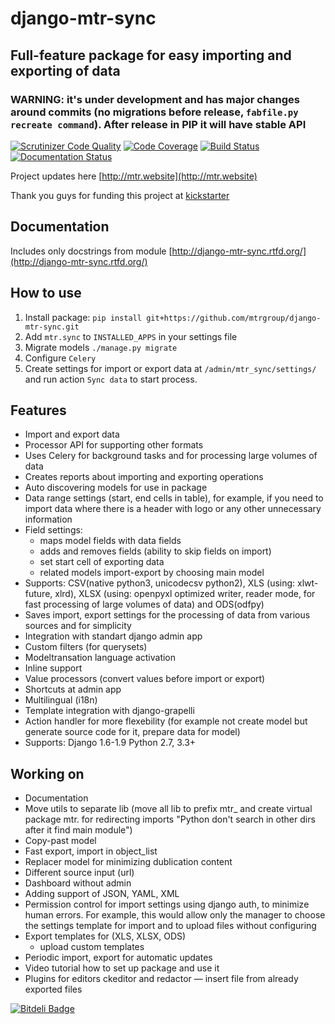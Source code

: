 # django-mtr-sync

## Full-feature package for easy importing and exporting of data

### WARNING: it's under development and has major changes around commits (no migrations before release, `fabfile.py recreate command`). After release in PIP it will have stable API

[![Scrutinizer Code Quality](https://scrutinizer-ci.com/g/mtrgroup/django-mtr-sync/badges/quality-score.png?b=master)](https://scrutinizer-ci.com/g/mtrgroup/django-mtr-sync/?branch=master) [![Code Coverage](https://scrutinizer-ci.com/g/mtrgroup/django-mtr-sync/badges/coverage.png?b=master)](https://scrutinizer-ci.com/g/mtrgroup/django-mtr-sync/?branch=master) [![Build Status](https://scrutinizer-ci.com/g/mtrgroup/django-mtr-sync/badges/build.png?b=master)](https://scrutinizer-ci.com/g/mtrgroup/django-mtr-sync/build-status/master) [![Documentation Status](https://readthedocs.org/projects/django-mtr-sync/badge/?version=latest)](https://readthedocs.org/projects/django-mtr-sync/?badge=latest)

Project updates here [http://mtr.website](http://mtr.website)

Thank you guys for funding this project at [kickstarter](https://www.kickstarter.com/projects/1625615835/django-opensource-improved-import-export-package)

## Documentation
Includes only docstrings from module [http://django-mtr-sync.rtfd.org/](http://django-mtr-sync.rtfd.org/)

## How to use
1. Install package:
   `pip install git+https://github.com/mtrgroup/django-mtr-sync.git`
2. Add `mtr.sync` to `INSTALLED_APPS` in your settings file
3. Migrate models `./manage.py migrate`
4. Configure `Celery`
5. Create settings for import or export data at `/admin/mtr_sync/settings/` and run action `Sync data` to start process.

## Features
- Import and export data
- Processor API for supporting other formats
- Uses Celery for background tasks and for processing large volumes of data
- Creates reports about importing and exporting operations
- Auto discovering models for use in package
- Data range settings (start, end cells in table), for example, if you need to import data where there is a header with logo or any other unnecessary information
- Field settings:
  - maps model fields with data fields
  - adds and removes fields (ability to skip fields on import)
  - set start cell of exporting data
  - related models import-export by choosing main model
- Supports: CSV(native python3, unicodecsv python2), XLS (using: xlwt-future, xlrd), XLSX (using: openpyxl optimized writer, reader mode, for fast processing of large volumes of data) and ODS(odfpy)
- Saves import, export settings for the processing of data from various sources and for simplicity
- Integration with standart django admin app
- Custom filters (for querysets)
- Modeltransation language activation
- Inline support
- Value processors (convert values before import or export)
- Shortcuts at admin app
- Multilingual (i18n)
- Template integration with django-grapelli
- Action handler for more flexebility (for example not create model but generate source code for it, prepare data for model)
- Supports: Django 1.6-1.9 Python 2.7, 3.3+

## Working on
- Documentation
- Move utils to separate lib (move all lib to prefix mtr_ and create virtual package mtr. for redirecting imports "Python don't search in other dirs after it find main module")
- Copy-past model
- Fast export, import in object_list
- Replacer model for minimizing dublication content
- Different source input (url)
- Dashboard without admin
- Adding support of JSON, YAML, XML
- Permission control for import settings using django auth, to minimize human errors. For example, this would allow only the manager to choose the settings template for import and to upload files without configuring
- Export templates for (XLS, XLSX, ODS)
  - upload custom templates
- Periodic import, export for automatic updates
- Video tutorial how to set up package and use it
- Plugins for editors ckeditor and redactor — insert file from already exported files


[![Bitdeli Badge](https://d2weczhvl823v0.cloudfront.net/mtrgroup/django-mtr-sync/trend.png)](https://bitdeli.com/free "Bitdeli Badge")

